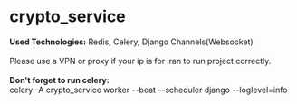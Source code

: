 # crypto_service
<b>Used Technologies:</b> Redis, Celery, Django Channels(Websocket)
<br/>
<br/>
Please use a VPN or proxy if your ip is for iran to run project correctly. 
<br/>
<br/>
<b>Don't forget to run celery:</b>
<br/>
celery -A crypto_service worker --beat --scheduler django --loglevel=info
